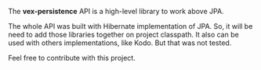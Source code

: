 The **vex-persistence** API is a high-level library to work above JPA.

The whole API was built with Hibernate implementation of JPA. So, it will be need to add those libraries together on project classpath.
It also can be used with others implementations, like Kodo. But that was not tested.

Feel free to contribute with this project.